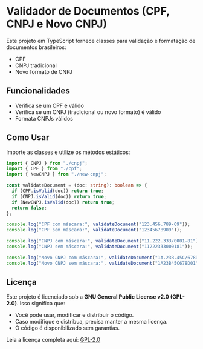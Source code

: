 # Validador de Documentos (CPF, CNPJ e Novo CNPJ)

Este projeto em TypeScript fornece classes para validação e formatação de documentos brasileiros:

- CPF
- CNPJ tradicional
- Novo formato de CNPJ

## Funcionalidades

- Verifica se um CPF é válido
- Verifica se um CNPJ (tradicional ou novo formato) é válido
- Formata CNPJs válidos

## Como Usar

Importe as classes e utilize os métodos estáticos:

```ts
import { CNPJ } from "./cnpj";
import { CPF } from "./cpf";
import { NewCNPJ } from "./new-cnpj";

const validateDocument = (doc: string): boolean => {
  if (CPF.isValid(doc)) return true;
  if (CNPJ.isValid(doc)) return true;
  if (NewCNPJ.isValid(doc)) return true;
  return false;
};

console.log("CPF com máscara:", validateDocument("123.456.789-09"));
console.log("CPF sem máscara:", validateDocument("12345678909"));

console.log("CNPJ com máscara:", validateDocument("11.222.333/0001-81"));
console.log("CNPJ sem máscara:", validateDocument("11222333000181"));

console.log("Novo CNPJ com máscara:", validateDocument("1A.23B.45C/678D-01"));
console.log("Novo CNPJ sem máscara:", validateDocument("1A23B45C678D01"));
```

## Licença

Este projeto é licenciado sob a **GNU General Public License v2.0 (GPL-2.0)**. Isso significa que:

- Você pode usar, modificar e distribuir o código.
- Caso modifique e distribua, precisa manter a mesma licença.
- O código é disponibilizado sem garantias.

Leia a licença completa aqui: [GPL-2.0](https://www.gnu.org/licenses/old-licenses/gpl-2.0.html)
